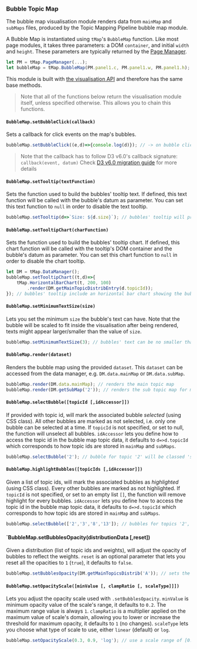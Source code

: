 
### Bubble Topic Map

The bubble map visualisation module renders data from `mainMap` and `subMaps` files, produced by the Topic Mapping Pipeline bubble map module.

A Bubble Map is instantiated using `tMap`'s `BubbleMap` function. Like most page modules, it takes three parameters: a DOM `container`, and initial `width` and `height`. These parameters are typically returned by the [Page Manager](#page-manager).
```javascript
let PM = tMap.PageManager(...);
let bubbleMap = tMap.BubbleMap(PM.panel1.c, PM.panel1.w, PM.panel1.h);
```

This module is built with [the visualisation API](#visualisation-api) and therefore has the same base methods.

> Note that all of the functions below return the visualisation module itself, unless specified otherwise.
> This allows you to chain this functions.

#### `BubbleMap.setBubbleClick(callback)`

Sets a callback for click events on the map's bubbles.
```javascript
bubbleMap.setBubbleClick((e,d)=>{console.log(d)}); // -> on bubble click print the bubble's datum
```

> Note that the callback has to follow D3 v6.0's callback signature:
> `callback(event, datum)`
> Check [D3 v6.0 migration guide](https://observablehq.com/@d3/d3v6-migration-guide#events) for more details

#### `BubbleMap.setTooltip(textFunction)`

Sets the function used to build the bubbles' tooltip text. If defined, this text function will be called with the bubble's datum as parameter. You can set this text function to `null` in order to disable the text tooltip.
```javascript
bubbleMap.setTooltip(d=>`Size: ${d.size}`); // bubbles' tooltip will print 'Size: 23.0' for example.
```

#### `BubbleMap.setTooltipChart(charFunction)`

Sets the function used to build the bubbles' tooltip chart. If defined, this chart function will be called with the tooltip's DOM container and the bubble's datum as parameter. You can set this chart function to `null` in order to disable the chart tooltip.
```javascript
let DM = tMap.DataManager();
bubbleMap.setTooltipChart((t,d)=>{
    tMap.HorizontalBarChart(t, 200, 100)
        .render(DM.getMainTopicDistribEntry(d.topicId));
}); // bubbles' tooltip include an horizontal bar chart showing the bubble's topic distribution.
```

#### `BubbleMap.setMinimumTextSize(size)`

Lets you set the minimum `size` the bubble's text can have. Note that the bubble will be scaled to fit inside the visualisation after being rendered, texts might appear larger/smaller than the value of `size`.
```javascript
bubbleMap.setMinimumTextSize(3); // bubbles' text can be no smaller than 3px (before map scaling).
```

#### `BubbleMap.render(dataset)`

Renders the bubble map using the provided `dataset`. This `dataset` can be accessed from the data manager, e.g. `DM.data.mainMap` or `DM.data.subMap`.
```javascript
bubbleMap.render(DM.data.mainMap); // renders the main topic map
bubbleMap.render(DM.getSubMap('2')); // renders the sub topic map for main topic '2'
```

#### `BubbleMap.selectBubble([topicId [,idAccessor]])`

If provided with topic id, will mark the associated bubble *selected* (using CSS class). All other bubbles are marked as not selected, i.e. only one bubble can be selected at a time. If `topicId` is not specified, or set to null, the function will unselect all bubbles. `idAccessor` lets you define how to access the topic id in the bubble map topic data, it defaults to `d=>d.topicId` which corresponds to how topic ids are stored in `mainMap` and `subMaps`.
```javascript
bubbleMap.selectBubble('2'); // bubble for topic '2' will be classed 'selected'
```

#### `BubbleMap.highlightBubbles([topicIds [,idAccessor]])`

Given a list of topic ids, will mark the associated bubbles as *highlighted* (using CSS class). Every other bubbles are marked as not highlighted. If `topicId` is not specified, or set to an empty list `[]`, the function will remove highlight for every bubbles. `idAccessor` lets you define how to access the topic id in the bubble map topic data, it defaults to `d=>d.topicId` which corresponds to how topic ids are stored in `mainMap` and `subMaps`.
```javascript
bubbleMap.selectBubble(['2','3','8','13']); // bubbles for topics '2','3','8', and '13' will be classed 'highlighted'
```

#### `BubbleMap.setBubblesOpacity(distributionData [,reset])

Given a distribution (list of topic ids and weights), will adjust the opacity of bubbles to reflect the weights. `reset` is an optional parameter that lets you reset all the opacities to `1` (`true`), it defaults to `false`.
```javascript
bubbleMap.setBubblesOpacity(DM.getMainTopicsDistrib('A')); // sets the opacity of all bubbles using the distribution of field 'A'
```

#### `BubbleMap.setOpacityScale([minValue [, clampRatio [, scaleType]]])`

Lets you adjust the opacity scale used with `.setBubblesOpacity`. `minValue` is minimum opacity value of the scale's range, it defaults to `0.2`. The maximum range value is always `1`. `clampRatio` is a multiplier applied on the maximum value of scale's domain, allowing you to lower or increase the threshold for maximum opacity, it defaults to `1` (no changes). `scaleType` lets you choose what type of scale to use, either `linear` (default) or `log`.
```javascript
bubbleMap.setOpacityScale(0.3, 0.9, 'log'); // use a scale range of [0.3,1], a scale domain of [0, 90% of the distribution maximum value], and a logarithmic scale.
```
